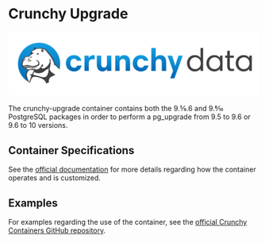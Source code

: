 # Crunchy Upgrade

![](https://raw.githubusercontent.com/CrunchyData/crunchy-containers/master/images/crunchy_logo.png)

The crunchy-upgrade container contains both the 9.5⁄9.6 and 9.6⁄10 PostgreSQL packages in order to perform a pg_upgrade from 9.5 to 9.6 or 9.6 to 10 versions.

## Container Specifications

See the [official documentation](https://crunchydata.github.io/crunchy-containers/container-specifications/crunchy-upgrade/) for more details regarding how the container operates and is customized.

## Examples

For examples regarding the use of the container, see the [official Crunchy Containers GitHub repository](https://github.com/CrunchyData/crunchy-containers/tree/master/examples/docker).
